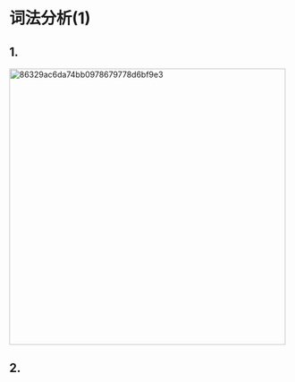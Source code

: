 # 词法分析(1)
## 1.
<img width="494" alt="86329ac6da74bb0978679778d6bf9e3" src="https://github.com/user-attachments/assets/b2f4edcd-c8f9-4487-9c9a-f48ebcf09bfa" />


## 2.
